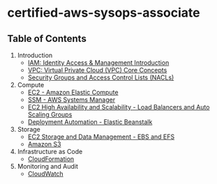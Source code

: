 # certified-aws-sysops-associate

## Table of Contents

1. Introduction
    - [IAM: Identity Access & Management Introduction](1-aws-introduction/iam.md)
    - [VPC: Virtual Private Cloud (VPC) Core Concepts](1-aws-introduction/vpc.md)
    - [Security Groups and Access Control Lists (NACLs)](1-aws-introduction/sg.md)
2. Compute
    - [EC2 - Amazon Elastic Compute](2-compute/ec2.md)
    - [SSM - AWS Systems Manager](2-compute/ssm.md)
    - [EC2 High Availability and Scalability - Load Balancers and Auto Scaling Groups](2-compute/lb.md)
    - [Deployment Automation - Elastic Beanstalk](2-compute/eb.md)
3. Storage
    - [EC2 Storage and Data Management - EBS and EFS](3-storage/ec2-storage.md)
    - [Amazon S3](3-storage/s3.md)
4. Infrastructure as Code
    - [CloudFormation](4-iac/cloudformation.md)
5. Monitoring and Audit
    - [CloudWatch](5-audit/cloudwatch.md)